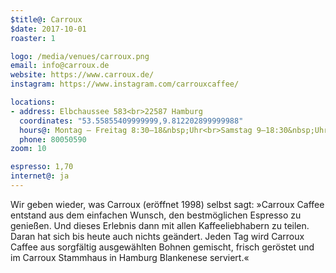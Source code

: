 ```yaml
---
$title@: Carroux
$date: 2017-10-01
roaster: 1

logo: /media/venues/carroux.png
email: info@carroux.de
website: https://www.carroux.de/
instagram: https://www.instagram.com/carrouxcaffee/

locations:
- address: Elbchaussee 583<br>22587 Hamburg
  coordinates: "53.55855409999999,9.812202899999988"
  hours@: Montag – Freitag 8:30–18&nbsp;Uhr<br>Samstag 9–18:30&nbsp;Uhr<br>Sonntag 11–18&nbsp;Uhr
  phone: 80050590
zoom: 10

espresso: 1,70
internet@: ja
---
```


Wir geben wieder, was Carroux (eröffnet 1998) selbst sagt: »Carroux Caffee entstand aus dem einfachen Wunsch, den bestmöglichen Espresso zu genießen. Und dieses Erlebnis dann mit allen Kaffeeliebhabern zu teilen. Daran hat sich bis heute auch nichts geändert. Jeden Tag wird Carroux Caffee aus sorgfältig ausgewählten Bohnen gemischt, frisch geröstet und im Carroux Stammhaus in Hamburg Blankenese serviert.«
